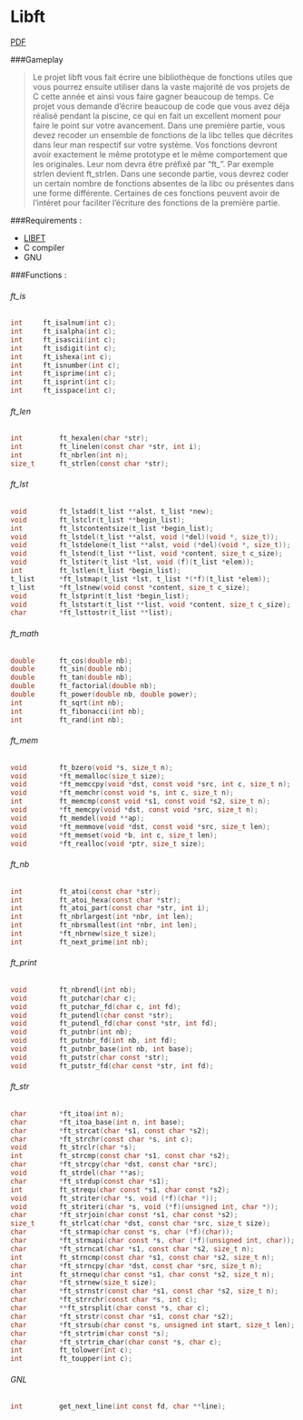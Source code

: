 # Libft  

[PDF](https://mega.nz/#!hpRxmLBJ!SB90oAfdoSDAZ3TWidffhGqtWfeTZI0_gyTGzE9uvPU)

###Gameplay  
>Le projet libft vous fait écrire une bibliothèque de fonctions utiles que vous pourrez ensuite utiliser dans la vaste majorité de vos projets de C cette année et ainsi vous faire gagner beaucoup de temps. Ce projet vous demande d’écrire beaucoup de code que vous avez déja réalisé pendant la piscine, ce qui en fait un excellent moment pour faire le point sur votre avancement.
>Dans une première partie, vous devez recoder un ensemble de fonctions de la libc telles que décrites dans leur man respectif sur votre système. Vos fonctions devront avoir exactement le même prototype et le même comportement que les originales. Leur nom devra être préfixé par “ft_”. Par exemple strlen devient ft_strlen.
>Dans une seconde partie, vous devrez coder un certain nombre de fonctions absentes de la libc ou présentes dans une forme différente. Certaines de ces fonctions peuvent avoir de l’intéret pour faciliter l’écriture des fonctions de la première partie.

###Requirements :
- [LIBFT](https://bitbucket.org/Tbouder/libft)
- C compiler  
- GNU  

###Functions :  
###### ft_is
```c
int		ft_isalnum(int c);
int		ft_isalpha(int c);
int		ft_isascii(int c);
int		ft_isdigit(int c);
int		ft_ishexa(int c);
int		ft_isnumber(int c);
int		ft_isprime(int c);
int		ft_isprint(int c);
int		ft_isspace(int c);
```

###### ft_len
```c
int			ft_hexalen(char *str);
int			ft_linelen(const char *str, int i);
int			ft_nbrlen(int n);
size_t		ft_strlen(const char *str);
```

###### ft_lst
```c
void		ft_lstadd(t_list **alst, t_list *new);
void		ft_lstclr(t_list **begin_list);
int			ft_lstcontentsize(t_list *begin_list);
void		ft_lstdel(t_list **alst, void (*del)(void *, size_t));
void		ft_lstdelone(t_list **alst, void (*del)(void *, size_t));
void		ft_lstend(t_list **list, void *content, size_t c_size);
void		ft_lstiter(t_list *lst, void (f)(t_list *elem));
int			ft_lstlen(t_list *begin_list);
t_list		*ft_lstmap(t_list *lst, t_list *(*f)(t_list *elem));
t_list		*ft_lstnew(void const *content, size_t c_size);
void		ft_lstprint(t_list *begin_list);
void		ft_lststart(t_list **list, void *content, size_t c_size);
char		*ft_lsttostr(t_list **list);
```

###### ft_math
```c
double		ft_cos(double nb);
double		ft_sin(double nb);
double		ft_tan(double nb);
double		ft_factorial(double nb);
double		ft_power(double nb, double power);
int			ft_sqrt(int nb);
int			ft_fibonacci(int nb);
int			ft_rand(int nb);
```

###### ft_mem
```c
void		ft_bzero(void *s, size_t n);
void		*ft_memalloc(size_t size);
void		*ft_memccpy(void *dst, const void *src, int c, size_t n);
void		*ft_memchr(const void *s, int c, size_t n);
int			ft_memcmp(const void *s1, const void *s2, size_t n);
void		*ft_memcpy(void *dst, const void *src, size_t n);
void		ft_memdel(void **ap);
void		*ft_memmove(void *dst, const void *src, size_t len);
void		*ft_memset(void *b, int c, size_t len);
void		*ft_realloc(void *ptr, size_t size);
```

###### ft_nb
```c
int			ft_atoi(const char *str);
int			ft_atoi_hexa(const char *str);
int			ft_atoi_part(const char *str, int i);
int			ft_nbrlargest(int *nbr, int len);
int			ft_nbrsmallest(int *nbr, int len);
int			*ft_nbrnew(size_t size);
int			ft_next_prime(int nb);
```

###### ft_print
```c
void		ft_nbrendl(int nb);
void		ft_putchar(char c);
void		ft_putchar_fd(char c, int fd);
void		ft_putendl(char const *str);
void		ft_putendl_fd(char const *str, int fd);
void		ft_putnbr(int nb);
void		ft_putnbr_fd(int nb, int fd);
void		ft_putnbr_base(int nb, int base);
void		ft_putstr(char const *str);
void		ft_putstr_fd(char const *str, int fd);
```

###### ft_str
```c
char		*ft_itoa(int n);
char		*ft_itoa_base(int n, int base);
char		*ft_strcat(char *s1, const char *s2);
char		*ft_strchr(const char *s, int c);
void		ft_strclr(char *s);
int			ft_strcmp(const char *s1, const char *s2);
char		*ft_strcpy(char *dst, const char *src);
void		ft_strdel(char **as);
char		*ft_strdup(const char *s1);
int			ft_strequ(char const *s1, char const *s2);
void		ft_striter(char *s, void (*f)(char *));
void		ft_striteri(char *s, void (*f)(unsigned int, char *));
char		*ft_strjoin(char const *s1, char const *s2);
size_t		ft_strlcat(char *dst, const char *src, size_t size);
char		*ft_strmap(char const *s, char (*f)(char));
char		*ft_strmapi(char const *s, char (*f)(unsigned int, char));
char		*ft_strncat(char *s1, const char *s2, size_t n);
int			ft_strncmp(const char *s1, const char *s2, size_t n);
char		*ft_strncpy(char *dst, const char *src, size_t n);
int			ft_strnequ(char const *s1, char const *s2, size_t n);
char		*ft_strnew(size_t size);
char		*ft_strnstr(const char *s1, const char *s2, size_t n);
char		*ft_strrchr(const char *s, int c);
char		**ft_strsplit(char const *s, char c);
char		*ft_strstr(const char *s1, const char *s2);
char		*ft_strsub(char const *s, unsigned int start, size_t len);
char		*ft_strtrim(char const *s);
char		*ft_strtrim_char(char const *s, char c);
int			ft_tolower(int c);
int			ft_toupper(int c);
```

###### GNL
```c
int			get_next_line(int const fd, char **line);
```
